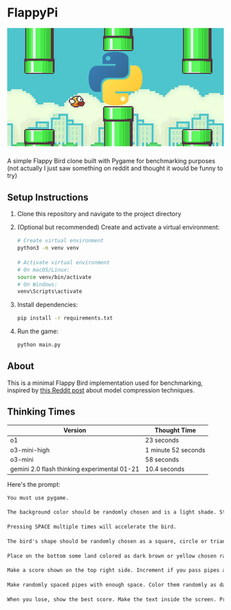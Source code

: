 # FlappyPi

![Flappy Pi Game](flappypi.png)

A simple Flappy Bird clone built with Pygame for benchmarking purposes (not actually I just saw something on reddit and thought it would be funny to try)

## Setup Instructions

1. Clone this repository and navigate to the project directory

2. (Optional but recommended) Create and activate a virtual environment:

   ```bash
   # Create virtual environment
   python3 -m venv venv

   # Activate virtual environment
   # On macOS/Linux:
   source venv/bin/activate
   # On Windows:
   venv\Scripts\activate
   ```

3. Install dependencies:
   ```bash
   pip install -r requirements.txt
   ```

4. Run the game:
   ```bash 
   python main.py
   ```

## About

This is a minimal Flappy Bird implementation used for benchmarking, inspired by [this Reddit post](https://www.reddit.com/r/selfhosted/comments/1ic8zil/yes_you_can_run_deepseekr1_locally_on_your_device/) about model compression techniques.

## Thinking Times

| Version                                          | Thought Time         |
|--------------------------------------------------|----------------------|
| o1                                               | 23 seconds           |
| o3-mini-high                                     | 1 minute 52 seconds  |
| o3-mini                                          | 58 seconds           |
| gemini 2.0 flash thinking experimental 01-21     | 10.4 seconds         |


Here's the prompt: 
``` markdown 
You must use pygame.

The background color should be randomly chosen and is a light shade. Start with a light blue color.

Pressing SPACE multiple times will accelerate the bird.

The bird's shape should be randomly chosen as a square, circle or triangle. The color should be randomly chosen as a dark color.

Place on the bottom some land colored as dark brown or yellow chosen randomly.

Make a score shown on the top right side. Increment if you pass pipes and don't hit them.

Make randomly spaced pipes with enough space. Color them randomly as dark green or light brown or a dark gray shade.

When you lose, show the best score. Make the text inside the screen. Pressing q or Esc will quit the game. Restarting is pressing SPACE again.
```

